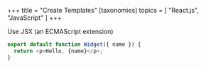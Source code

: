+++
title = "Create Templates"
[taxonomies]
topics = [ "React.js", "JavaScript" ]
+++

Use JSX (an ECMAScript extension)

```js
export default function Widget({ name }) {
  return <p>Hello, {name}</p>;
}
```

